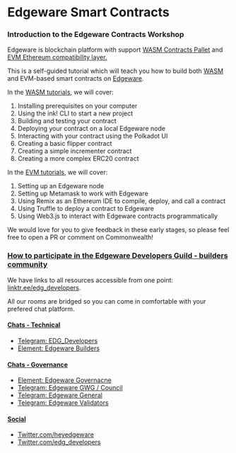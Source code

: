 # Edgeware Smart Contracts

### Introduction to the Edgeware Contracts Workshop

Edgeware is blockchain platform with support [WASM Contracts Pallet](https://docs.edgewa.re/edgeware-runtime/wasm) and [EVM Ethereum compatibility layer.](https://docs.edgewa.re/edgeware-runtime/evm)

This is a self-guided tutorial which will teach you how to build both [WASM](https://webassembly.org/) and EVM-based smart contracts on [Edgeware](https://github.com/hicommonwealth/edgeware-node).

In the [WASM tutorials](https://contracts.edgewa.re/#/0/introduction), we will cover:

1. Installing prerequisites on your computer
2. Using the ink! CLI to start a new project
3. Building and testing your contract
4. Deploying your contract on a local Edgeware node
5. Interacting with your contract using the Polkadot UI
6. Creating a basic flipper contract
7. Creating a simple incrementer contract
8. Creating a more complex ERC20 contract

In the [EVM tutorials](https://contracts.edgewa.re/#/4/evm-introduction), we will cover:

1. Setting up an Edgeware node
2. Setting up Metamask to work with Edgeware
3. Using Remix as an Ethereum IDE to compile, deploy, and call a contract
4. Using Truffle to deploy a contract to Edgeware
5. Using Web3.js to interact with Edgeware contracts programmatically

We would love for you to give feedback in these early stages, so please feel free to open a PR or comment on Commonwealth!

### [How to participate in the Edgeware Developers Guild - builders community](https://contracts.edgewa.re/#/?id=how-to-participate-in-the-edgeware-developers-guild-builders-community) <a id="how-to-participate-in-the-edgeware-developers-guild-builders-community"></a>

We have links to all resources accessible from one point: [linktr.ee/edg\_developers](https://linktr.ee/edg_developers).

All our rooms are bridged so you can come in comfortable with your prefered chat platform.

#### [Chats - Technical](https://contracts.edgewa.re/#/?id=chats-technical) <a id="chats-technical"></a>

* [Telegram: EDG\_Developers](https://t.me/edg_developers)
* [Element: Edgeware Builders](https://matrix.to/#/!ddnLMXyILAzUofbiMe:matrix.org?via=matrix.org&via=t2bot.io)

#### [Chats - Governance](https://contracts.edgewa.re/#/?id=chats-governance) <a id="chats-governance"></a>

* [Element: Edgeware Governacne](https://matrix.to/#/!LKKkaPSDCjOusugedQ:matrix.org?via=matrix.org&via=t2bot.io&via=decent.modular.im)
* [Telegram: Edgeware GWG / Council](https://t.me/EdgewareGWG)
* [Telegram: Edgeware General](https://t.me/heyedgeware)
* [Telegram: Edgeware Validators](https://t.me/EdgewareValidators)

#### [Social](https://contracts.edgewa.re/#/?id=social) <a id="social"></a>

* [Twitter.com/heyedgeware](https://twitter.com/heyedgeware)
* [Twitter.com/edg\_developers](https://twitter.com/edg_developers)

[  
](https://contracts.edgewa.re/#/0/introduction)

